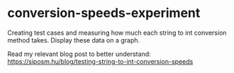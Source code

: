 # conversion-speeds-experiment

Creating test cases and measuring how much each string to int conversion method takes. Display these data on a graph.

Read my relevant blog post to better understand: https://siposm.hu/blog/testing-string-to-int-conversion-speeds